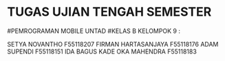 
# TUGAS UJIAN TENGAH SEMESTER
#PEMROGRAMAN MOBILE UNTAD
#KELAS B
KELOMPOK 9 :

SETYA NOVANTHO F55118207
FIRMAN HARTASANJAYA F55118176
ADAM SUPENDI F55118151
IDA BAGUS KADE OKA MAHENDRA F55118183
